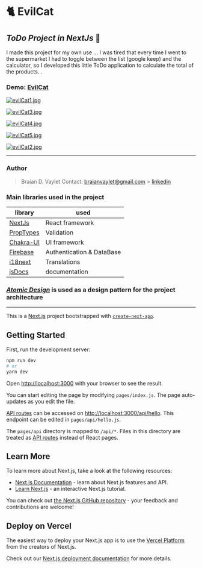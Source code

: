 # 🐈 EvilCat

## _ToDo Project in NextJs_ 🖤

I made this project for my own use ... I was tired that every time I went to the supermarket I had to toggle between the list (google keep) and the calculator, so I developed this little ToDo application to calculate the total of the products. .

### Demo: [EvilCat](https://evil-cat-to-do-next-js.vercel.app/Home)

[![evilCat1.jpg](https://i.postimg.cc/59FncjSM/evilCat1.jpg)](https://postimg.cc/XX4wdjP2)

[![evilCat3.jpg](https://i.postimg.cc/k4Ls6d9Z/evilCat3.jpg)](https://postimg.cc/dkmrpphm)

[![evilCat4.jpg](https://i.postimg.cc/wT8F9HwR/evilCat4.jpg)](https://postimg.cc/dD6GBMPJ)

[![evilCat5.jpg](https://i.postimg.cc/G24zmp0G/evilCat5.jpg)](https://postimg.cc/CBVbvSxx)

[![evilCat2.jpg](https://i.postimg.cc/1X6HDY3z/evilCat2.jpg)](https://postimg.cc/p5WzHC8N)

---

### Author

> Braian D. Vaylet
> Contact: braianvaylet@gmail.com > [linkedin](https://www.linkedin.com/in/braianvaylet/)

### Main libraries used in the project

| library                                               | used                      |
| ----------------------------------------------------- | ------------------------- |
| [NextJs](https://nextjs.org/)                         | React framework           |
| [PropTypes](https://www.npmjs.com/package/prop-types) | Validation                |
| [Chakra-UI](https://chakra-ui.com/)                   | UI framework              |
| [Firebase](https://firebase.google.com/?hl=es)        | Authentication & DataBase |
| [i18next](https://react.i18next.com/)                 | Translations              |
| [jsDocs](https://jsdoc.app/)                          | documentation             |

### _[Atomic Design](https://atomicdesign.bradfrost.com/)_ is used as a design pattern for the project architecture

---

This is a [Next.js](https://nextjs.org/) project bootstrapped with [`create-next-app`](https://github.com/vercel/next.js/tree/canary/packages/create-next-app).

## Getting Started

First, run the development server:

```bash
npm run dev
# or
yarn dev
```

Open [http://localhost:3000](http://localhost:3000) with your browser to see the result.

You can start editing the page by modifying `pages/index.js`. The page auto-updates as you edit the file.

[API routes](https://nextjs.org/docs/api-routes/introduction) can be accessed on [http://localhost:3000/api/hello](http://localhost:3000/api/hello). This endpoint can be edited in `pages/api/hello.js`.

The `pages/api` directory is mapped to `/api/*`. Files in this directory are treated as [API routes](https://nextjs.org/docs/api-routes/introduction) instead of React pages.

## Learn More

To learn more about Next.js, take a look at the following resources:

- [Next.js Documentation](https://nextjs.org/docs) - learn about Next.js features and API.
- [Learn Next.js](https://nextjs.org/learn) - an interactive Next.js tutorial.

You can check out [the Next.js GitHub repository](https://github.com/vercel/next.js/) - your feedback and contributions are welcome!

## Deploy on Vercel

The easiest way to deploy your Next.js app is to use the [Vercel Platform](https://vercel.com/new?utm_medium=default-template&filter=next.js&utm_source=create-next-app&utm_campaign=create-next-app-readme) from the creators of Next.js.

Check out our [Next.js deployment documentation](https://nextjs.org/docs/deployment) for more details.
